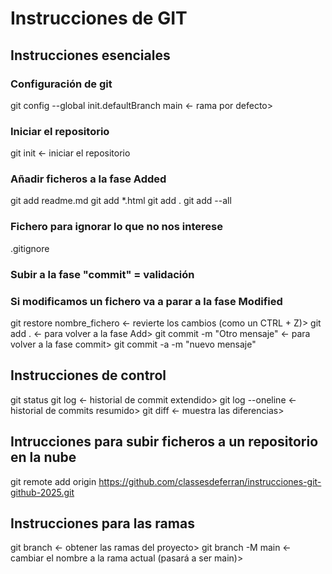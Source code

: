 # Instrucciones de GIT

## Instrucciones esenciales
### Configuración de git

git config --global init.defaultBranch main <- rama por defecto>


### Iniciar el repositorio
git init <- iniciar el repositorio
### Añadir ficheros a la fase Added
git add readme.md
git add *.html
git add .
git add --all
### Fichero para ignorar lo que no nos interese
.gitignore

### Subir a la fase "commit" = validación

### Si modificamos un fichero va a parar a la fase Modified
git restore nombre_fichero <- revierte los cambios (como un CTRL + Z)>
git add . <- para volver a la fase Add>
git commit -m "Otro mensaje" <- para volver a la fase commit>
git commit -a -m "nuevo mensaje"


## Instrucciones de control
git status
git log <- historial de commit extendido>
git log --oneline <- historial de commits resumido>
git diff <- muestra las diferencias>

## Intrucciones para subir ficheros a un repositorio en la nube
git remote add origin https://github.com/classesdeferran/instrucciones-git-github-2025.git  

## Instrucciones para las ramas
git branch <- obtener las ramas del proyecto>
git branch -M main <- cambiar el nombre a la rama actual (pasará a ser main)>


